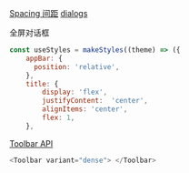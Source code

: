 [Spacing 间距](https://mui.com/zh/system/spacing/)
[dialogs](https://v4.mui.com/zh/components/dialogs/)

全屏对话框


```js
const useStyles = makeStyles((theme) => ({
    appBar: {
      position: 'relative',
    },
    title: {
        display: 'flex',
        justifyContent:  'center',
        alignItems: 'center',
        flex: 1,
    },
```

[Toolbar API](https://mui.com/zh/material-ui/api/toolbar/)  

```js
<Toolbar variant="dense"> </Toolbar>
```
